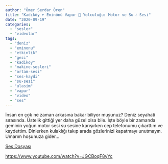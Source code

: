 ```yaml
---
author: "Ömer Serdar Ören"
title: "Kadıköy ➤ Eminönü Vapur 🚢 Yolculuğu: Motor ve Su 💧 Sesi"
date: "2020-09-19"
categories: 
  - "sesler"
  - "videolar"
tags: 
  - "deniz"
  - "eminonu"
  - "etkinlik"
  - "gezi"
  - "kadikoy"
  - "makine-sesleri"
  - "ortam-sesi"
  - "ses-kaydi"
  - "su-sesi"
  - "ulasim"
  - "vapur"
  - "video"
  - "ses"
---
```


İnsan en çok ne zaman arkasına bakar biliyor musunuz? Deniz seyahati sırasında. Üstelik gittiği yer daha güzel olsa bile. İşte böyle bir zamanda geminin yoğun motor sesi su sesine karışırken cep telefonumu çıkarttım ve kaydettim. Dinlerken kulaklığı takıp arada gözlerinizi kapatmayı unutmayın. Umarım hoşunuza gider…

[Ses Dosyası](/assets/sound/2020/09/kadikoy-eminonu-vapur-yolculugu-motor-ve-su-sesi.mp3)

<https://www.youtube.com/watch?v=JGCBoqF8yYc>